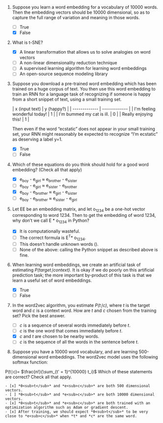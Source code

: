 1. Suppose you learn a word embedding for a vocabulary of 10000 words. Then the embedding vectors should be 10000 dimensional, so as to capture the full range of variation and meaning in those words.

	- [ ] True
	- [x] False

2. What is t-SNE?
    - [x] A linear transformation that allows us to solve analogies on word vectors
    - [ ] A non-linear dimensionality reduction technique
    - [ ] A supervised learning algorithm for learning word embeddings
    - [ ] An open-source sequence modeling library

3. Suppose you download a pre-trained word embedding which has been trained on a huge corpus of text. You then use this word embedding to train an RNN for a language task of recognizing if someone is happy from a short snippet of text, using a small training set.

    | x (input text)  | y (happy?)
 |
	| ------------- | ------------- |
	| I'm feeling wonderful today! | 1 |
	| I'm bummed my cat is ill. | 0 |
	| Really enjoying this!	 | 1  |

	Then even if the word “ecstatic” does not appear in your small training set, your RNN might reasonably be expected to recognize “I’m ecstatic” as deserving a label y=1.

	- [x] True
	- [ ] False

4. Which of these equations do you think should hold for a good word embedding? (Check all that apply)

	- [x] e<sub>boy</sub> - e<sub>girl</sub> ≈ e<sub>brother</sub> - e<sub>sister</sub>
	- [ ] e<sub>boy</sub> - e<sub>girl</sub> ≈ e<sub>sister</sub> - e<sub>brother</sub>
	- [x] e<sub>boy</sub> - e<sub>brother</sub> ≈ e<sub>girl</sub> - e<sub>sister</sub>
	- [ ] e<sub>boy</sub> - e<sub>brother</sub> ≈ e<sub>sister</sub> - e<sub>girl</sub>

5. Let EE be an embedding matrix, and let o<sub>1234</sub> be a one-hot vector corresponding to word 1234. Then to get the embedding of word 1234, why don’t we call E * o<sub>1234</sub> in Python?


	- [x] It is computationally wasteful.
	- [ ] The correct formula is E<sup>T</sup>* o<sub>1234</sub>.
	- [ ] This doesn’t handle unknown words (<UNK>).
	- [ ] None of the above: calling the Python snippet as described above is fine.

6. When learning word embeddings, we create an artificial task of estimating *P(target∣context)*. It is okay if we do poorly on this artificial prediction task; the more important by-product of this task is that we learn a useful set of word embeddings.
	
	- [x] True
	- [ ] False

7. In the word2vec algorithm, you estimate *P(t∣c)*, where *t* is the target word and *c* is a context word. How are *t* and *c* chosen from the training set? Pick the best answer.

	- [ ] *c* is a sequence of several words immediately before *t*.
	- [ ] *c* is the one word that comes immediately before *t*.
	- [x] *c* and *t* are chosen to be nearby words.
	- [ ] *c* is the sequence of all the words in the sentence before *t*.

8. Suppose you have a 10000 word vocabulary, and are learning 500-dimensional word embeddings. The word2vec model uses the following softmax function:

P(t∣c)= $\frac{n!}{\sum_{t' = 1}^{10000} t_i}$
Which of these statements are correct? Check all that apply.


	- [x] *θ<sub>t</sub>* and *e<sub>c</sub>* are both 500 dimensional vectors.
	- [ ] *θ<sub>t</sub>* and *e<sub>c</sub>* are both 10000 dimensional vectors.
	- [x] *θ<sub>t</sub>* and *e<sub>c</sub>* are both trained with an optimization algorithm such as Adam or gradient descent.
	- [x] After training, we should expect *θ<sub>t</sub>* to be very close to *e<sub>c</sub>* when *t* and *c* are the same word.







